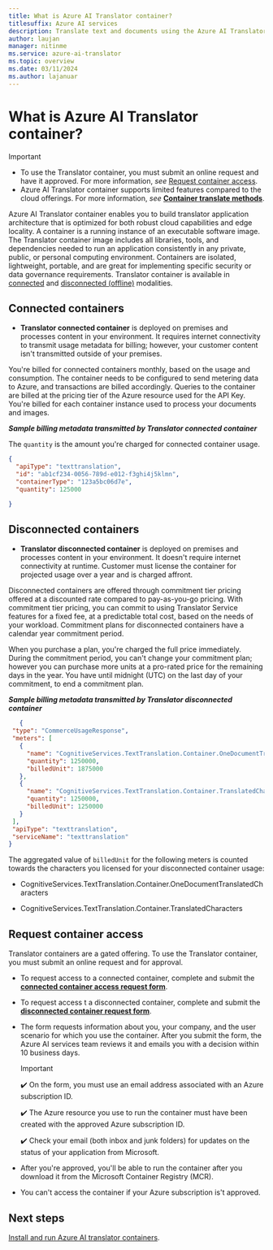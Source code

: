```yaml
---
title: What is Azure AI Translator container?
titlesuffix: Azure AI services
description: Translate text and documents using the Azure AI Translator container.
author: laujan
manager: nitinme
ms.service: azure-ai-translator
ms.topic: overview
ms.date: 03/11/2024
ms.author: lajanuar
---
```


# What is Azure AI Translator container?

> [!IMPORTANT]
>
> * To use the Translator container, you must submit an online request and have it approved. For more information, *see* [Request container access](#request-container-access).
> * Azure AI Translator container supports limited features compared to the cloud offerings.  For more information, *see* [**Container translate methods**](translator-container-supported-parameters.md).

Azure AI Translator container enables you to build translator application architecture that is optimized for both robust cloud capabilities and edge locality. A container is a running instance of an executable software image. The Translator container image includes all libraries, tools, and dependencies needed to run an application consistently in any private, public, or personal computing environment. Containers are isolated, lightweight, portable, and are great for implementing specific security or data governance requirements. Translator container is available in [connected](#connected-containers) and [disconnected (offline)](#disconnected-containers) modalities.

## Connected containers

* **Translator connected container** is deployed on premises and processes content in your environment. It requires internet connectivity to transmit usage metadata for billing; however, your customer content isn't transmitted outside of your premises.

You're billed for connected containers monthly, based on the usage and consumption. The container needs to be configured to send metering data to Azure, and transactions are billed accordingly. Queries to the container are billed at the pricing tier of the Azure resource used for the API Key. You're billed for each container instance used to process your documents and images.

  ***Sample billing metadata transmitted by Translator connected container***

  The `quantity` is the amount you're charged for connected container usage.

   ```json
   {
     "apiType": "texttranslation",
     "id": "ab1cf234-0056-789d-e012-f3ghi4j5klmn",
     "containerType": "123a5bc06d7e",
     "quantity": 125000

   }
   ```

## Disconnected containers

* **Translator disconnected container** is deployed on premises and processes content in your environment. It doesn't require internet connectivity at runtime. Customer must license the container for projected usage over a year and is charged affront.

Disconnected containers are offered through commitment tier pricing offered at a discounted rate compared to pay-as-you-go pricing. With commitment tier pricing, you can commit to using Translator Service features for a fixed fee, at a predictable total cost, based on the needs of your workload. Commitment plans for disconnected containers have a calendar year commitment period.

When you purchase a plan, you're charged the full price immediately. During the commitment period, you can't change your commitment plan; however you can purchase more units at a pro-rated price for the remaining days in the year. You have until midnight (UTC) on the last day of your commitment, to end a commitment plan.

  ***Sample billing metadata transmitted by Translator disconnected container***

   ```json
      {
    "type": "CommerceUsageResponse",
    "meters": [
      {
        "name": "CognitiveServices.TextTranslation.Container.OneDocumentTranslatedCharacters",
        "quantity": 1250000,
        "billedUnit": 1875000
      },
      {
        "name": "CognitiveServices.TextTranslation.Container.TranslatedCharacters",
        "quantity": 1250000,
        "billedUnit": 1250000
      }
    ],
    "apiType": "texttranslation",
    "serviceName": "texttranslation"
   }
```

The aggregated value of `billedUnit` for the following meters is counted  towards the characters you licensed for your disconnected container usage:

* CognitiveServices.TextTranslation.Container.OneDocumentTranslatedCharacters

* CognitiveServices.TextTranslation.Container.TranslatedCharacters


## Request container access

Translator containers are a gated offering. To use the Translator container, you must submit an online request and for approval.

* To request access to a connected container, complete and submit the [**connected container access request form**](https://aka.ms/csgate-translator).

* To request access t a disconnected container, complete and submit the [**disconnected container request form**](https://aka.ms/csdisconnectedcontainers).

* The form requests information about you, your company, and the user scenario for which you use the container. After you submit the form, the Azure AI services team reviews it and emails you with a decision within 10 business days.

  > [!IMPORTANT]
  > ✔️ On the form, you must use an email address associated with an Azure subscription ID.
  >
  > ✔️ The Azure resource you use to run the container must have been created with the approved Azure subscription ID.
  >
  > ✔️ Check your email (both inbox and junk folders) for updates on the status of your application from Microsoft.

* After you're approved, you'll be able to run the container after you download it from the Microsoft Container Registry (MCR).

* You can't access the container if your Azure subscription is't approved.

## Next steps

[Install and run Azure AI translator containers](install-run.md).